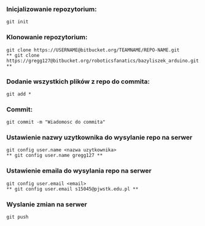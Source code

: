 ### Inicjalizowanie repozytorium:
	git init
	
### Klonowanie repozytorium:
	git clone https://USERNAME@bitbucket.org/TEAMNAME/REPO-NAME.git
	** git clone https://gregg127@bitbucket.org/roboticsfanatics/bazyliszek_arduino.git **
		
### Dodanie wszystkich plików z repo do commita: 
	git add *
	
### Commit:
	git commit -m "Wiadomosc do commita"
	
### Ustawienie nazwy uzytkownika do wysylanie repo na serwer
	git config user.name <nazwa uzytkownika>
	** git config user.name gregg127 **
		
### Ustawienie emaila do wysylania repo na serwer
	git config user.email <email>
	** git config user.email s15045@pjwstk.edu.pl **
		
### Wyslanie zmian na serwer
	git push